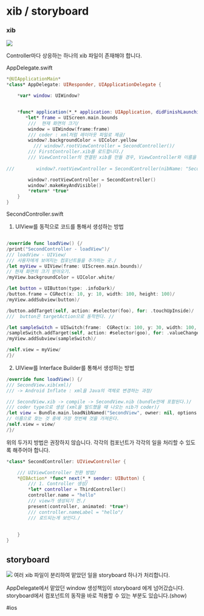# xib / storyboard
### xib
![](xib:storyboard/%E1%84%89%E1%85%B3%E1%84%8F%E1%85%B3%E1%84%85%E1%85%B5%E1%86%AB%E1%84%89%E1%85%A3%E1%86%BA%202019-01-07%20%E1%84%8B%E1%85%A9%E1%84%92%E1%85%AE%201.49.48.png)

Controller마다  상응하는 하나의 xib 파일이 존재해야 합니다.

AppDelegate.swift
```swift
*@UIApplicationMain*
*class* AppDelegate: UIResponder, UIApplicationDelegate {

    *var* window: UIWindow?


    *func* application(*_* application: UIApplication, didFinishLaunchingWithOptions launchOptions: [UIApplication.LaunchOptionsKey: *Any*]?) -> Bool {
       *let* frame = UIScreen.main.bounds
        ///  현재 화면의 크기/
        window = UIWindow(frame:frame)
        /// coder : xml처럼 레이아웃 파일로 제공/
        window?.backgroundColor = UIColor.yellow
		  /// window?.rootViewController = SecondController()/
        /// FirstController.xib를 로드합니다./
        /// ViewController의 연결된 xib를 만들 경우, ViewController와 이름을 동일하게 작성하면, 아래와 같은 생성자를 작성하지 않아도 됩니다./
        
///        window?.rootViewController = SecondController(nibName: "SecondView", bundle: nil)/

        window?.rootViewController = SecondController()
        window?.makeKeyAndVisible()
        *return* *true*
    }
}
```

SecondController.swift
1. UIView를 동적으로 코드를 통해서 생성하는 방법
```swift

/override func loadView() {/
/print("SecondController - loadView")/
/// loadView - UIView/
/// 사용자에게 보여지는 컴포넌트들을 추가하는 곳./
/let myView = UIView(frame: UIScreen.main.bounds)/
// 현재 화면의 크기 받아오기. 
/myView.backgroundColor = UIColor.white/

/let button = UIButton(type: .infoDark)/
/button.frame = CGRect(x: 10, y: 10, width: 100, height: 100)/
/myView.addSubview(button)/

/button.addTarget(self, action: #selector(foo), for: .touchUpInside)/
///  button은 targetAction으로 동작한다. //

/let sampleSwitch = UISwitch(frame:  CGRect(x: 100, y: 30, width: 100, height: 50))/
/sampleSwitch.addTarget(self, action: #selector(goo), for: .valueChanged)/
/myView.addSubview(sampleSwitch)/

/self.view = myView/
/}/
```

2.  UIView를 Interface  Builder를 통해서 생성하는 방법
```swift
/override func loadView() {/
/// SecondView.xib(xml)/
/// -> Android Inflate : xml을 Java의 객체로 변경하는 과정/

/// SecondView.xib -> compile -> SecondView.nib (bundle안에 포함된다.)/
/// coder type으로 생성 (xml을 빌드했을 때 나오는 nib가 coder)/
/let view = Bundle.main.loadNibNamed("SecondView", owner: nil, options: nil)?[0] as? UIView/
// 이름으로 찾는 것 중에 가장 첫번째 것을 가져온다. 
/self.view = view/
/}/
```

위의 두가지 방법은 권장하지 않습니다.
각각의 컴포넌트가 각각의 일을 처리할 수 있도록 해주어야 합니다.

```swift
*class* SecondController: UIViewController {

    /// UIViewController 전환 방법/
    *@IBAction* *func* next(*_* sender: UIButton) {
        /// 1. Controller 생성/
        *let* controller = ThirdController()
        controller.name = "hello"
        /// view가 생성되기 전./
        present(controller, animated: *true*)
        /// controller.nameLabel = "hello"/
        /// 로드되는게 보인다./
        
        
    }
}
```

## storyboard
![](xib:storyboard/%E1%84%89%E1%85%B3%E1%84%8F%E1%85%B3%E1%84%85%E1%85%B5%E1%86%AB%E1%84%89%E1%85%A3%E1%86%BA%202019-01-07%20%E1%84%8B%E1%85%A9%E1%84%92%E1%85%AE%202.14.50.png)
여러 xib 파일이 분리하여 맡았던 일을 storyboard 하나가 처리합니다.

AppDelegate에서 맡았던 window 생성책임이 storyboard 에게 넘어갔습니다.
storyboard에서 컴포넌트의 동작을 바로 적용할 수 있는 부분도 있습니다.(show)


#ios